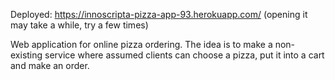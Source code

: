 Deployed: https://innoscripta-pizza-app-93.herokuapp.com/ (opening it may take a while, try a few times)

Web application for online pizza ordering. The idea is to make a non-existing service where assumed clients can choose a pizza, put it into a cart and make an order.
